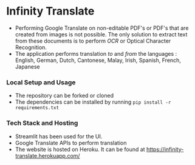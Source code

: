 # Infinity Translate

- Performing Google Translate on non-editable PDF's or PDF's that are created from images is not possible. The only solution to extract text from these documents is to perform *OCR* or Optical Character Recognition.
- The application performs translation *to* and *from* the languages : English, German, Dutch, Cantonese, Malay, Irish, Spanish, French, Japanese


### Local Setup and Usage

- The repository can be forked or cloned
- The dependencies can be installed by running  `pip install -r requirements.txt`

### Tech Stack and Hosting
- Streamlit has been used for the UI.
- Google Translate APIs to perform translation
- The website is hosted on Heroku. It can be found at https://infinity-translate.herokuapp.com/

